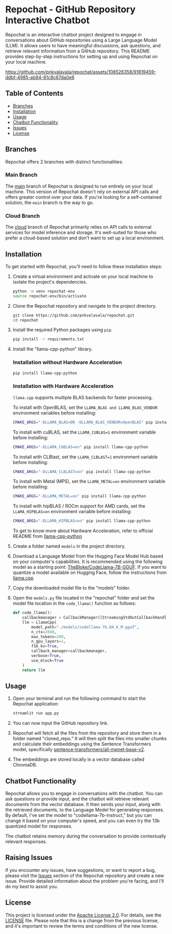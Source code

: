 # Repochat - GitHub Repository Interactive Chatbot

Repochat is an interactive chatbot project designed to engage in conversations about GitHub repositories using a Large Language Model (LLM). It allows users to have meaningful discussions, ask questions, and retrieve relevant information from a GitHub repository. This README provides step-by-step instructions for setting up and using Repochat on your local machine.

https://github.com/pnkvalavala/repochat/assets/108526358/91819459-ddbf-4985-ab84-81c8c67da0e6

## Table of Contents

- [Branches](#branches)
- [Installation](#installation)
- [Usage](#usage)
- [Chatbot Functionality](#chatbot-functionality)
- [Issues](#raising-issues)
- [License](#license)

## Branches

Repochat offers 2 branches with distinct functionalities:

### Main Branch

The [main](https://github.com/pnkvalavala/repochat) branch of Repochat is designed to run entirely on your local machine. This version of Repochat doesn't rely on external API calls and offers greater control over your data. If you're looking for a self-contained solution, the `main` branch is the way to go.

### Cloud Branch

The [cloud](https://github.com/pnkvalavala/repochat/tree/cloud) branch of Repochat primarily relies on API calls to external services for model inference and storage. It's well-suited for those who prefer a cloud-based solution and don't want to set up a local environment.


## Installation

To get started with Repochat, you'll need to follow these installation steps:

1. Create a virtual environment and activate on your local machine to isolate the project's dependencies.
   ```bash
   python -m venv repochat-env
   source repochat-env/bin/activate
   ```

2. Clone the Repochat repository and navigate to the project directory.
   ```bash
   git clone https://github.com/pnkvalavala/repochat.git
   cd repochat
   ```

3. Install the required Python packages using `pip`.
   ```bash
   pip install -r requirements.txt
   ```

4. Install the "llama-cpp-python" library.
    ### Installation without Hardware Acceleration
   ```bash
   pip install llama-cpp-python
   ```

   ### Installation with Hardware Acceleration

    `llama.cpp` supports multiple BLAS backends for faster processing.

    To install with OpenBLAS, set the `LLAMA_BLAS and LLAMA_BLAS_VENDOR` environment variables before installing:

    ```bash
    CMAKE_ARGS="-DLLAMA_BLAS=ON -DLLAMA_BLAS_VENDOR=OpenBLAS" pip install llama-cpp-python
    ```

    To install with cuBLAS, set the `LLAMA_CUBLAS=1` environment variable before installing:

    ```bash
    CMAKE_ARGS="-DLLAMA_CUBLAS=on" pip install llama-cpp-python
    ```

    To install with CLBlast, set the `LLAMA_CLBLAST=1` environment variable before installing:

    ```bash
    CMAKE_ARGS="-DLLAMA_CLBLAST=on" pip install llama-cpp-python
    ```

    To install with Metal (MPS), set the `LLAMA_METAL=on` environment variable before installing:

    ```bash
    CMAKE_ARGS="-DLLAMA_METAL=on" pip install llama-cpp-python
    ```

    To install with hipBLAS / ROCm support for AMD cards, set the `LLAMA_HIPBLAS=on` environment variable before installing:

    ```bash
    CMAKE_ARGS="-DLLAMA_HIPBLAS=on" pip install llama-cpp-python
    ```

    To get to know more about Hardware Acceleration, refer to official README from [llama-cpp-python](https://github.com/abetlen/llama-cpp-python)

5. Create a folder named `models` in the project directory.

6. Download a Language Model from the Hugging Face Model Hub based on your computer's capabilities. It is recommended using the following model as a starting point: [TheBloke/CodeLlama-7B-GGUF](https://huggingface.co/TheBloke/CodeLlama-7B-GGUF/blob/main/codellama-7b.Q4_K_M.gguf). If you want to quantize a model available on Hugging Face, follow the instructions from [llama.cpp](https://github.com/ggerganov/llama.cpp)

7. Copy the downloaded model file to the "models" folder.

8. Open the `models.py` file located in the "repochat" folder and set the model file location in the `code_llama()` function as follows:
   ```python
   def code_llama():
       callbackmanager = CallbackManager([StreamingStdOutCallbackHandler()])
       llm = LlamaCpp(
           model_path="./models/codellama-7b.Q4_K_M.gguf",
           n_ctx=2048,
           max_tokens=200,
           n_gpu_layers=1,
           f16_kv=True,
           callback_manager=callbackmanager,
           verbose=True,
           use_mlock=True
       )
       return llm
   ```

## Usage

1. Open your terminal and run the following command to start the Repochat application:
   ```bash
   streamlit run app.py
   ```

2. You can now input the GitHub repository link.

3. Repochat will fetch all the files from the repository and store them in a folder named "cloned_repo." It will then split the files into smaller chunks and calculate their embeddings using the Sentence Transformers model, specifically [sentence-transformers/all-mpnet-base-v2](https://huggingface.co/sentence-transformers/all-mpnet-base-v2).

4. The embeddings are stored locally in a vector database called ChromaDB.

## Chatbot Functionality

Repochat allows you to engage in conversations with the chatbot. You can ask questions or provide input, and the chatbot will retrieve relevant documents from the vector database. It then sends your input, along with the retrieved documents, to the Language Model for generating responses. By default, I've set the model to "codellama-7b-instruct," but you can change it based on your computer's speed, and you can even try the 13b quantized model for responses.

The chatbot retains memory during the conversation to provide contextually relevant responses.

## Raising Issues

If you encounter any issues, have suggestions, or want to report a bug, please visit the [Issues](https://github.com/pnkvalavala/repochat/issues) section of the Repochat repository and create a new issue. Provide detailed information about the problem you're facing, and I'll do my best to assist you.

## License

This project is licensed under the [Apache License 2.0](http://www.apache.org/licenses/LICENSE-2.0). For details, see the [LICENSE](LICENSE) file.
Please note that this is a change from the previous license, and it's important to review the terms and conditions of the new license.
